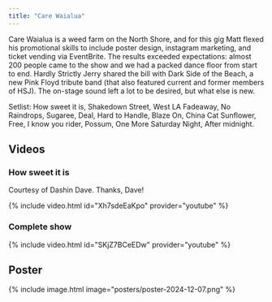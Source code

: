```yaml
---
title: "Care Waialua"
---
```


Care Waialua is a weed farm on the North Shore, and for this gig Matt flexed his promotional skills to include poster design, instagram marketing, and ticket vending via EventBrite. The results exceeded expectations: almost 200 people came to the show and we had a packed dance floor from start to end.  Hardly Strictly Jerry shared the bill with Dark Side of the Beach, a new Pink Floyd tribute band (that also featured current and former members of HSJ). The on-stage sound left a lot to be desired, but what else is new. 

Setlist: How sweet it is, Shakedown Street, West LA Fadeaway, No Raindrops, Sugaree, Deal, Hard to Handle, Blaze On, China Cat Sunflower, Free, I know you rider, Possum, One More Saturday Night, After midnight.

## Videos

### How sweet it is

Courtesy of Dashin Dave. Thanks, Dave!

{% include video.html id="Xh7sdeEaKpo" provider="youtube" %}

### Complete show

{% include video.html id="SKjZ7BCeEDw" provider="youtube" %}

## Poster

{% include image.html image="posters/poster-2024-12-07.png" %}
